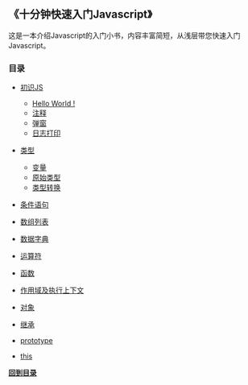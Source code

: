 ## 《十分钟快速入门Javascript》

这是一本介绍Javascript的入门小书，内容丰富简短，从浅层带您快速入门Javascript。

### 目录
* [初识JS](https://github.com/hanchn/couse-of-Javascript/blob/master/Introduce.md)
   * [Hello World !](https://github.com/hanchn/couse-of-Javascript/blob/master/Introduce.md) 
   * [注释](https://github.com/hanchn/couse-of-Javascript/blob/master/Comments.md)
   * [弹窗](#弹窗)
   * [日志打印](#日志打印)

* [类型](https://github.com/hanchn/couse-of-Javascript/blob/master/Variable.md)
   * [变量](https://github.com/hanchn/couse-of-Javascript/blob/master/Variable.md)
   * [原始类型](https://github.com/hanchn/couse-of-Javascript/blob/master/DataType.md)
   * [类型转换](https://github.com/hanchn/couse-of-Javascript/blob/master/TypeConversion.md)
* [条件语句](条件判断)   
* [数组列表](#数组列表)
* [数据字典](#数据字典)
* [运算符](#运算符)
* [函数](#函数)
* [作用域及执行上下文](#作用域及执行上下文)
* [对象](#对象)
* [继承](#继承)
* [prototype](#prototype)
* [this](#this)

**[回到目录](#目录)**  